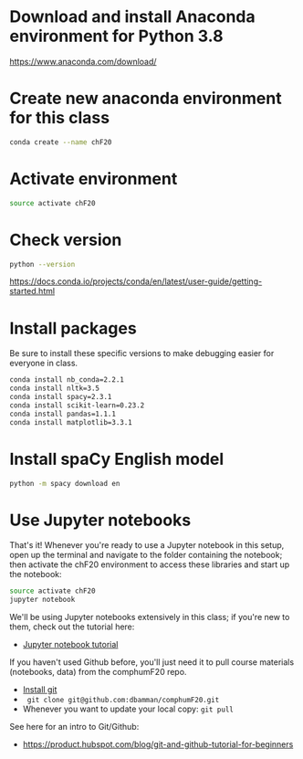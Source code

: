 # Download and install Anaconda environment for Python 3.8

https://www.anaconda.com/download/

# Create new anaconda environment for this class
```sh
conda create --name chF20
 ```

# Activate environment

```sh
source activate chF20
```

# Check version

```sh
python --version 
```
https://docs.conda.io/projects/conda/en/latest/user-guide/getting-started.html

# Install packages

Be sure to install these specific versions to make debugging easier for everyone in class.

```sh
conda install nb_conda=2.2.1
conda install nltk=3.5
conda install spacy=2.3.1
conda install scikit-learn=0.23.2
conda install pandas=1.1.1
conda install matplotlib=3.3.1
```

# Install spaCy English model

```sh
python -m spacy download en
```

# Use Jupyter notebooks

That's it! Whenever you're ready to use a Jupyter notebook in this setup, open up the terminal and navigate to the folder containing the notebook; then activate the chF20 environment to access these libraries and start up the notebook:

```sh
source activate chF20
jupyter notebook
```

We'll be using Jupyter notebooks extensively in this class; if you're new to them, check out the tutorial here:

* [Jupyter notebook tutorial](https://www.dataquest.io/blog/jupyter-notebook-tutorial/)

If you haven't used Github before, you'll just need it to pull course materials (notebooks, data) from the comphumF20 repo.

* [Install git](https://git-scm.com/book/en/v2/Getting-Started-Installing-Git)
* ` git clone git@github.com:dbamman/comphumF20.git`
* Whenever you want to update your local copy: `git pull`

See here for an intro to Git/Github:


* https://product.hubspot.com/blog/git-and-github-tutorial-for-beginners


